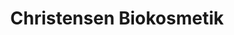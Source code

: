 ---
title: "Christensen Biokosmetik"
url: /fuerstenwalde-spree/christensen-biokosmetik/
shop: Kosmetik
---